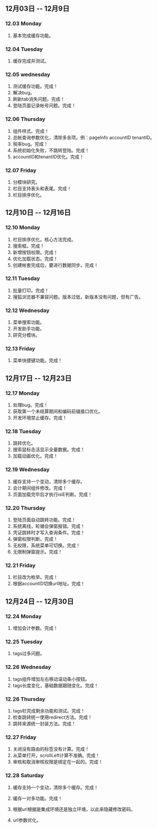 ## 12月03日 -- 12月9日

### 12.03 Monday
1. 基本完成缓存功能。

### 12.04 Tuesday
1. 缓存完成并测试。

### 12.05 wednesday
1. 测试缓存功能。完成！
2. 解决bug。
3. 刷新tab消失问题。完成！
4. 登陆页面记录帐号问题。完成！

### 12.06 Thursday
1. 组件样式。完成！
2. 总帐查询参数优化，清除多余项。例：pageInfo accountID tenantID。
3. 税率bug。完成！
4. 系统初始化失败，不跳转登陆。完成！
5. accountID和tenantID优化。完成！

### 12.07 Friday
1. 分模块研究。
2. 栏目支持表头和表尾。完成！
3. 栏目排序优化。

## 12月10日 -- 12月16日

### 12.10 Monday
1. 栏目排序优化。核心方法完成。
2. 搜索框。完成！
3. 新增按钮权限。完成！
4. 优化加载状态。完成！
5. 创建帐套完成后，要进行数据同步。完成！

### 12.11 Tuesday
1. 批量打印。完成！
2. 搜狐浏览器不兼容问题。版本过低，新版本没有问题，但有广告。

### 12.12 Wednesday
1. 菜单搜索功能。
2. 开发助手功能。
3. 研究分模块。

### 12.13 Friday
1. 菜单快捷键功能。完成！

## 12月17日 -- 12月23日

### 12.17 Monday
1. 处理bug。完成！
2. 获取第一个未结算期间和编码前缀接口优化。
3. 开发环境禁止缓存。完成！

### 12.18 Tuesday
1. 跳转优化。
3. 搜索鼠标击活显示全量数据。完成！
4. 加载动画优化。完成！

### 12.19 Wednesday
1. 缓存支持一个变动，清除多个缓存。
2. 会计期间组件修改。完成！
3. 页面加载完毕后才执行isIE判断。完成！

### 12.20 Thursday
1. 登陆页面自动跳转功能。完成！
2. 系统离线，轮循会弹窗报错。完成！
3. 凭证跳转时才写入查询条件。完成！
4. 弹窗权限判断。完成！
5. 无权限，系统菜单可切换。完成！
6. 无限制弹窗提示。完成！

### 12.21 Friday
1. 栏目改为枚举。完成！
2. 根据accountID切换url地址。完成！

## 12月24日 -- 12月30日

### 12.24 Monday
1. 增加会计参数。完成！

### 12.25 Tuesday
1. tags过多问题。

### 12.26 Wednesday
1. tags组件增加左右移动滚动条小按钮。
2. tags长度变化，基础数据跟随变化。完成！

### 12.26 Thursday
1. tags栏完成剩余功能和测试。完成！
2. 检查跳转统一使用redirect方法。完成！
3. 跳转来源统一封装方法。完成！

### 12.27 Friday
1. 关闭没有路由的标签没有计算。完成！
2. 从菜单打开，scrollLeft计算不准确。完成！
3. 审核和取消审核权限是绑定在一起的。完成！

### 12.28 Saturday
1. 缓存支持一个变动，清除多个缓存。完成！
2. 缓存一对多功能。完成！

2. 根据url根据是集成环境还是独立环境，以此来隐藏修改密码。
3. url参数优化。